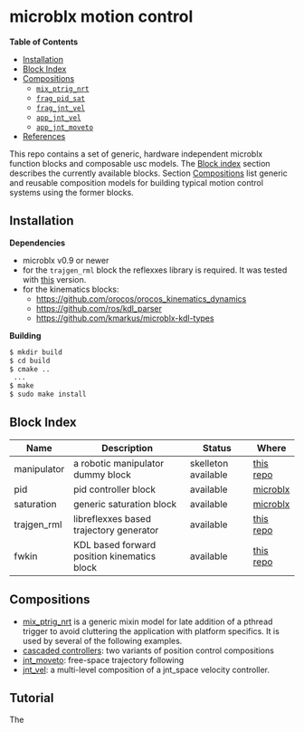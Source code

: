 # microblx motion control

<!-- markdown-toc start - Don't edit this section. Run M-x markdown-toc-refresh-toc -->
**Table of Contents**

- [Installation](#installation)
- [Block Index](#block-index)
- [Compositions](#compositions)
    - [`mix_ptrig_nrt`](#mix_ptrig_nrt)
    - [`frag_pid_sat`](#frag_pid_sat)
    - [`frag_jnt_vel`](#frag_jnt_vel)
    - [`app_jnt_vel`](#app_jnt_vel)
    - [`app_jnt_moveto`](#app_jnt_moveto)
- [References](#references)

<!-- markdown-toc end -->

This repo contains a set of generic, hardware independent microblx
function blocks and composable usc models. The [Block
index](#block-index) section describes the currently available
blocks. Section [Compositions](#compositions) list generic and
reusable composition models for building typical motion control
systems using the former blocks.

## Installation

**Dependencies**

- microblx v0.9 or newer
- for the `trajgen_rml` block the reflexxes library is required. It
  was tested with [this](https://github.com/kschwan/RMLTypeII)
  version.
- for the kinematics blocks:
  - https://github.com/orocos/orocos_kinematics_dynamics
  - https://github.com/ros/kdl_parser
  - https://github.com/kmarkus/microblx-kdl-types

**Building**

```bash
$ mkdir build
$ cd build
$ cmake ..
 ...
$ make
$ sudo make install
```

## Block Index

| Name        | Description                                 | Status              | Where                                                                                           |
|-------------|---------------------------------------------|---------------------|-------------------------------------------------------------------------------------------------|
| manipulator | a robotic manipulator dummy block           | skelleton available | [this repo](src/manipulator/manipulator.md)                                                     |
| pid         | pid controller block                        | available           | [microblx](https://microblx.readthedocs.io/en/latest/block_index.html#module-pid)               |
| saturation  | generic saturation block                    | available           | [microblx](https://microblx.readthedocs.io/en/latest/block_index.html#module-saturation-double) |
| trajgen_rml | libreflexxes based trajectory generator     | available           | [this repo](src/trajgen_rml/trajgen_rml.md)                                                     |
| fwkin       | KDL based forward position kinematics block | available           | [this repo](src/fwkin)                                                                          |


## Compositions

- [mix_ptrig_nrt](usc/mix_ptrig_nrt.usc) is a generic mixin model for
  late addition of a pthread trigger to avoid cluttering the
  application with platform specifics. It is used by several of the
  following examples.
- [cascaded controllers](usc/cascaded-ctrl/README.md): two variants of
  position control compositions
- [jnt_moveto](usc/jnt_moveto/README.md): free-space trajectory following
- [jnt_vel](usc/jnt_vel/README.md): a multi-level composition of a
  jnt_space velocity controller.

## Tutorial

The 
